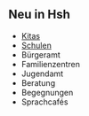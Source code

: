 ## Neu in Hsh

- [Kitas](Kitas/Kitas.md)
- [Schulen](Schulen/Schulen.md)
- Bürgeramt
- Familienzentren
- Jugendamt
- Beratung
- Begegnungen
- Sprachcafés
